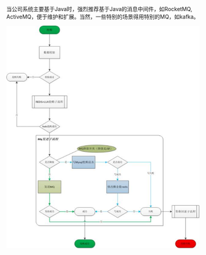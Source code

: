 当公司系统主要基于Java时，强烈推荐基于Java的消息中间件，如RocketMQ, ActiveMQ，便于维护和扩展。当然，一些特别的场景得用特别的MQ，如kafka。

![mq_jd](mq_jd.jpg)